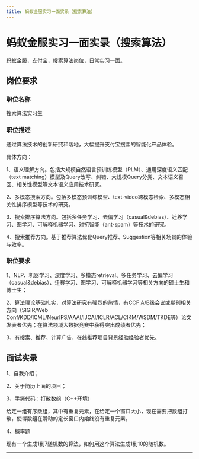 ```yaml
---
title: 蚂蚁金服实习一面实录（搜索算法）
---
```


# 蚂蚁金服实习一面实录（搜索算法）

<script type="text/javascript" src="/include/head.js"></script>

蚂蚁金服，支付宝，搜索算法岗位，日常实习一面。

## 岗位要求

### 职位名称

搜索算法实习生

### 职位描述

通过算法技术的创新研究和落地，大幅提升支付宝搜索的智能化产品体验。

具体方向：

1、语义理解方向。包括大规模自然语言预训练模型（PLM）、通用深度语义匹配（text matching）模型及Query改写、纠错、大规模Query分类、文本语义召回、相关性模型等文本语义应用技术研究。

2、多模态搜索方向。包括多模态预训练模型、text-video跨模态检索、多模态相关性排序模型等技术的研究。

3、搜索排序算法方向。包括多任务学习、去偏学习（casual&debias）、迁移学习、图学习、可解释机器学习、对抗智能（ant-spam）等技术的研究。

4、搜索推荐方向。基于推荐算法优化Query推荐、Suggestion等相关场景的体验与效率。

### 职位要求

1、NLP、机器学习、深度学习、多模态retrieval、多任务学习、去偏学习（casual&debias）、迁移学习、图学习、可解释机器学习等相关方向的硕士生和博士生；

2、算法理论基础扎实，对算法研究有强烈的热情，有CCF A/B级会议或期刊相关方向（SIGIR/Web Conf/KDD/ICML/NeurIPS/AAAI/IJCAI/ICLR/ACL/CIKM/WSDM/TKDE等）论文发表者优先；在算法领域大数据竞赛中获得突出成绩者优先；

3、有搜索、推荐、计算广告、在线推荐项目背景经验经验者优先。

## 面试实录

1、自我介绍；

2、关于简历上面的项目；

3、手撕代码：打散数组（C++环境）

给定一组有序数组，其中有重复元素，在给定一个窗口大小，现在需要把数组打散，使得数组在滑动的定长窗口内始终没有重复元素。

4、概率题

现有一个生成1到7随机数的算法，如何用这个算法生成1到10的随机数。

---

<script type="text/javascript" src="/include/tail.js"></script>
